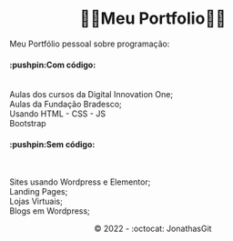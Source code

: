 <h1 align="center">🚧🚧Meu Portfolio🚧🚧</h1>
Meu Portfólio pessoal sobre  programação:<br>


<h4>:pushpin:Com código:</h4><br>
Aulas dos cursos da Digital Innovation One;<br>
Aulas da Fundação Bradesco; <br>
Usando HTML - CSS - JS<br>
Bootstrap<br>

<h4>:pushpin:Sem código:</h4><br>

Sites usando Wordpress e Elementor; <br>
Landing Pages; <br>
Lojas Virtuais; <br>
Blogs em Wordpress; <br>


<p align="center">©️ 2022 - :octocat: JonathasGit </p>
